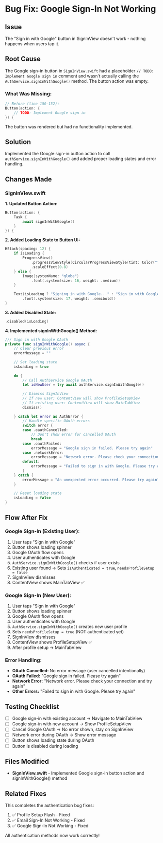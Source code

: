 # Bug Fix: Google Sign-In Not Working

## Issue
The "Sign in with Google" button in SignInView doesn't work - nothing happens when users tap it.

## Root Cause
The Google sign-in button in `SignInView.swift` had a placeholder `// TODO: Implement Google sign in` comment and wasn't actually calling the `AuthService.signInWithGoogle()` method. The button action was empty.

### What Was Missing:
```swift
// Before (line 150-152):
Button(action: {
    // TODO: Implement Google sign in
}) {
```

The button was rendered but had no functionality implemented.

## Solution
Implemented the Google sign-in button action to call `authService.signInWithGoogle()` and added proper loading states and error handling.

## Changes Made

### SignInView.swift

**1. Updated Button Action:**
```swift
Button(action: {
    Task {
        await signInWithGoogle()
    }
}) {
```

**2. Added Loading State to Button UI:**
```swift
HStack(spacing: 12) {
    if isLoading {
        ProgressView()
            .progressViewStyle(CircularProgressViewStyle(tint: Color("TextPrimary")))
            .scaleEffect(0.8)
    } else {
        Image(systemName: "globe")
            .font(.system(size: 16, weight: .medium))
    }
    
    Text(isLoading ? "Signing in with Google..." : "Sign in with Google")
        .font(.system(size: 17, weight: .semibold))
}
```

**3. Added Disabled State:**
```swift
.disabled(isLoading)
```

**4. Implemented signInWithGoogle() Method:**
```swift
/// Sign in with Google OAuth
private func signInWithGoogle() async {
    // Clear previous error
    errorMessage = ""
    
    // Set loading state
    isLoading = true
    
    do {
        // Call AuthService Google OAuth
        let isNewUser = try await authService.signInWithGoogle()
        
        // Dismiss SignInView
        // If new user: ContentView will show ProfileSetupView
        // If existing user: ContentView will show MainTabView
        dismiss()
        
    } catch let error as AuthError {
        // Handle specific OAuth errors
        switch error {
        case .oauthCancelled:
            // Don't show error for cancelled OAuth
            break
        case .oauthFailed:
            errorMessage = "Google sign in failed. Please try again"
        case .networkError:
            errorMessage = "Network error. Please check your connection and try again"
        default:
            errorMessage = "Failed to sign in with Google. Please try again"
        }
    } catch {
        errorMessage = "An unexpected error occurred. Please try again"
    }
    
    // Reset loading state
    isLoading = false
}
```

## Flow After Fix

### Google Sign-In (Existing User):
1. User taps "Sign in with Google"
2. Button shows loading spinner
3. Google OAuth flow opens
4. User authenticates with Google
5. `AuthService.signInWithGoogle()` checks if user exists
6. Existing user found → Sets `isAuthenticated = true`, `needsProfileSetup = false`
7. SignInView dismisses
8. ContentView shows MainTabView ✅

### Google Sign-In (New User):
1. User taps "Sign in with Google"
2. Button shows loading spinner
3. Google OAuth flow opens
4. User authenticates with Google
5. `AuthService.signInWithGoogle()` creates new user profile
6. Sets `needsProfileSetup = true` (NOT authenticated yet)
7. SignInView dismisses
8. ContentView shows ProfileSetupView ✅
9. After profile setup → MainTabView

### Error Handling:
- **OAuth Cancelled:** No error message (user cancelled intentionally)
- **OAuth Failed:** "Google sign in failed. Please try again"
- **Network Error:** "Network error. Please check your connection and try again"
- **Other Errors:** "Failed to sign in with Google. Please try again"

## Testing Checklist
- [ ] Google sign-in with existing account → Navigate to MainTabView
- [ ] Google sign-in with new account → Show ProfileSetupView
- [ ] Cancel Google OAuth → No error shown, stay on SignInView
- [ ] Network error during OAuth → Show error message
- [ ] Button shows loading state during OAuth
- [ ] Button is disabled during loading

## Files Modified
- **SignInView.swift** - Implemented Google sign-in button action and signInWithGoogle() method

## Related Fixes
This completes the authentication bug fixes:
1. ✅ Profile Setup Flash - Fixed
2. ✅ Email Sign-In Not Working - Fixed
3. ✅ Google Sign-In Not Working - Fixed

All authentication methods now work correctly!
